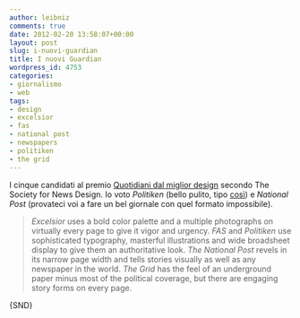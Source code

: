 ```yaml
---
author: leibniz
comments: true
date: 2012-02-20 13:58:07+00:00
layout: post
slug: i-nuovi-guardian
title: I nuovi Guardian
wordpress_id: 4753
categories:
- giornalismo
- web
tags:
- design
- excelsior
- fas
- national post
- newspapers
- politiken
- the grid
---
```


I cinque candidati al premio [Quotidiani dal miglior design](http://www.snd.org/2012/02/worlds-best-designed-newspaper-snd3/) secondo The Society for News Design. Io voto _Politiken_ (bello pulito, tipo [così](http://www.presseurop.eu/files/10012011-Politiken.jpg)) e _National Post_ (provateci voi a fare un bel giornale con quel formato impossibile).


> _Excelsior_ uses a bold color palette and a multiple photographs on virtually every page to give it vigor and urgency. _FAS_ and _Politiken_ use sophisticated typography, masterful illustrations and wide broadsheet display to give them an authoritative look. _The National Post_ revels in its narrow page width and tells stories visually as well as any newspaper in the world. _The Grid_ has the feel of an underground paper minus most of the political coverage, but there are engaging story forms on every page.


{SND}
